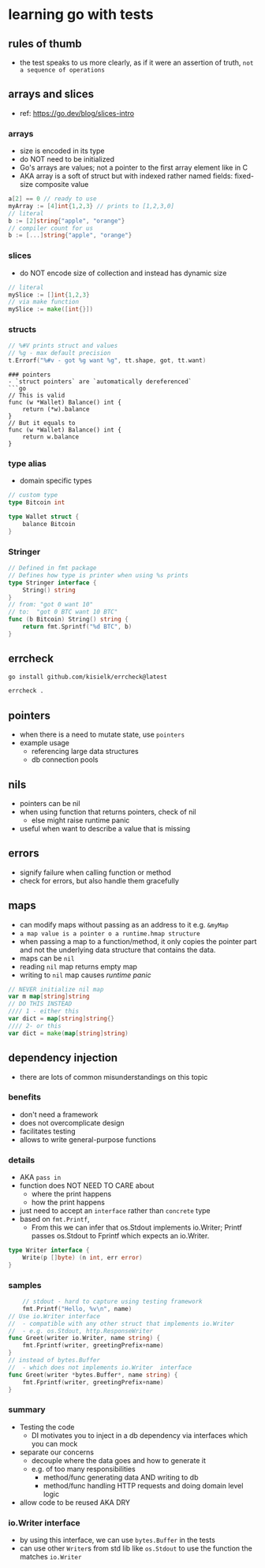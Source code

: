 # learning go with tests
## rules of thumb
- the test speaks to us more clearly, as if it were an assertion of truth, `not a sequence of operations` 

## arrays and slices
- ref: https://go.dev/blog/slices-intro
### arrays
- size is encoded in its type
- do NOT need to be initialized
- Go's arrays are values; not a pointer to the first array element like in C 
- AKA array is a soft of struct but with indexed rather named fields: fixed-size composite value 
```go
a[2] == 0 // ready to use
myArray := [4]int{1,2,3} // prints to [1,2,3,0]
// literal 
b := [2]string{"apple", "orange"}
// compiler count for us 
b := [...]string{"apple", "orange"}

```
### slices
- do NOT encode size of collection and instead has dynamic size
```go
// literal
mySlice := []int{1,2,3}
// via make function
mySlice := make([int{}])


```

### structs
```go
// %#V prints struct and values 
// %g - max default precision
t.Errorf("%#v - got %g want %g", tt.shape, got, tt.want)
```
```
### pointers
- `struct pointers` are `automatically dereferenced` 
```go
// This is valid
func (w *Wallet) Balance() int {
	return (*w).balance
}
// But it equals to 
func (w *Wallet) Balance() int {
	return w.balance
}
```
### type alias
- domain specific types 
```go
// custom type
type Bitcoin int

type Wallet struct {
	balance Bitcoin
}
``` 
### Stringer
```go
// Defined in fmt package
// Defines how type is printer when using %s prints
type Stringer interface {
	String() string
}
// from: "got 0 want 10"
// to:  "got 0 BTC want 10 BTC"
func (b Bitcoin) String() string {
	return fmt.Sprintf("%d BTC", b)
}
```
## errcheck
```bash
go install github.com/kisielk/errcheck@latest

errcheck . 
```

## pointers
- when there is a need to mutate state, use `pointers`
- example usage
    - referencing large data structures
    - db connection pools
## nils
- pointers can be nil
- when using function that returns pointers, check of nil
    - else might raise runtime panic
- useful when want to describe a value that is missing
## errors
- signify failure when calling function or method
- check for errors, but also handle them gracefully

## maps 
- can modify maps without passing as an address to it e.g. `&myMap`
- `a map value is a pointer o a runtime.hmap structure`
- when passing a map to a function/method, it only copies the pointer part and not the underlying data structure that contains the data. 
- maps can be `nil`
- reading `nil` map returns empty map
- writing to `nil` map causes *runtime panic*
```go
// NEVER initialize nil map
var m map[string]string
// DO THIS INSTEAD
//// 1 - either this
var dict = map[string]string{} 
//// 2- or this 
var dict = make(map[string]string)
```

## dependency injection
- there are lots of common misunderstandings on this topic
### benefits
- don't need a framework
- does not overcomplicate design
- facilitates testing
- allows to write general-purpose functions
### details
- AKA `pass in` 
- function does NOT NEED TO CARE about
    - where the print happens
    - how the print happens 
- just need to accept an `interface` rather than `concrete` type 
- based on `fmt.Printf`,
    - From this we can infer that os.Stdout implements io.Writer; Printf passes os.Stdout to Fprintf which expects an io.Writer.
```go
type Writer interface {
	Write(p []byte) (n int, err error)
}
```
### samples
```go
	// stdout - hard to capture using testing framework
	fmt.Printf("Hello, %v\n", name)
// Use io.Writer interface
//  - compatible with any other struct that implements io.Writer 
//  - e.g. os.Stdout, http.ResponseWriter
func Greet(writer io.Writer, name string) {
	fmt.Fprintf(writer, greetingPrefix+name)
}
// instead of bytes.Buffer 
//  - which does not implements io.Writer  interface
func Greet(writer *bytes.Buffer*, name string) {
	fmt.Fprintf(writer, greetingPrefix+name)
}

```
### summary
- Testing the code
    - DI motivates you to inject in a db dependency via interfaces which you can mock
- separate our concerns
    - decouple where the data goes and how to generate it 
    - e.g. of too many responsibilities 
        - method/func generating data AND writing to db 
        - method/func handling HTTP requests and doing domain level logic
- allow code to be reused AKA DRY
    
### io.Writer interface
- by using this interface, we can use `bytes.Buffer` in the tests
- can use other `Writer`s from std lib like `os.Stdout` to use the function the matches `io.Writer` 
